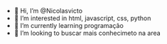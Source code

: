 - 👋 Hi, I’m @Nicolasvicto
- 👀 I’m interested in  html, javascript, css, python
- 🌱 I’m currently learning programação
- 💞️ I’m looking to  buscar mais conhecimeto  na area 

<!---
Nicolasvicto/Nicolasvicto is a ✨ special ✨ repository because its `README.md` (this file) appears on your GitHub profile.
You can click the Preview link to take a look at your changes.
--->
